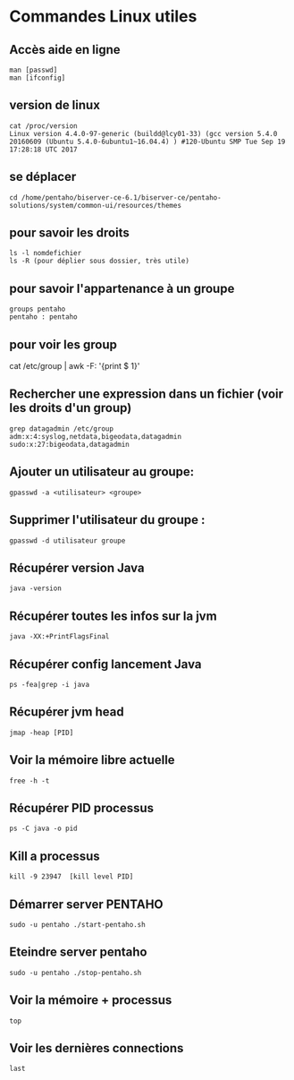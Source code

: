 # Commandes Linux utiles

## Accès aide en ligne
    man [passwd]
    man [ifconfig]

## version de linux
    cat /proc/version
    Linux version 4.4.0-97-generic (buildd@lcy01-33) (gcc version 5.4.0 20160609 (Ubuntu 5.4.0-6ubuntu1~16.04.4) ) #120-Ubuntu SMP Tue Sep 19 17:28:18 UTC 2017

## se déplacer
    cd /home/pentaho/biserver-ce-6.1/biserver-ce/pentaho-solutions/system/common-ui/resources/themes

## pour savoir les droits
    ls -l nomdefichier
    ls -R (pour déplier sous dossier, très utile)

## pour savoir l'appartenance à un groupe
    groups pentaho
    pentaho : pentaho

## pour voir les group
 cat /etc/group | awk -F: '{print $ 1}'

## Rechercher une expression dans un fichier (voir les droits d'un group)
    grep datagadmin /etc/group
    adm:x:4:syslog,netdata,bigeodata,datagadmin
    sudo:x:27:bigeodata,datagadmin

## Ajouter un utilisateur au groupe:
    gpasswd -a <utilisateur> <groupe>

## Supprimer l'utilisateur du groupe :
    gpasswd -d utilisateur groupe

## Récupérer version Java
    java -version

## Récupérer toutes les infos sur la jvm
    java -XX:+PrintFlagsFinal

## Récupérer config lancement Java
    ps -fea|grep -i java

## Récupérer jvm head
    jmap -heap [PID]

## Voir la mémoire libre actuelle
    free -h -t

## Récupérer PID processus
    ps -C java -o pid

## Kill a processus
    kill -9 23947  [kill level PID]

## Démarrer server PENTAHO
    sudo -u pentaho ./start-pentaho.sh

## Eteindre server pentaho
    sudo -u pentaho ./stop-pentaho.sh

## Voir la mémoire + processus
    top

## Voir les dernières connections
    last
